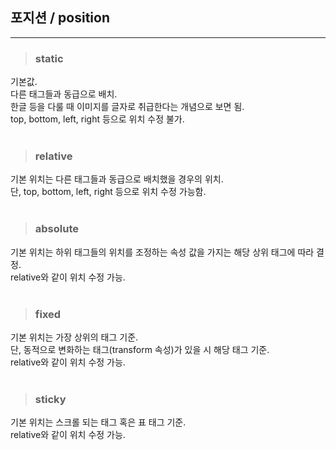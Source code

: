 ## 포지션 / position

---------------------------------

> ### static  
기본값.  
다른 태그들과 동급으로 배치.  
한글 등을 다룰 때 이미지를 글자로 취급한다는 개념으로 보면 됨.  
top, bottom, left, right 등으로 위치 수정 불가.  
<br />

> ### relative  
기본 위치는 다른 태그들과 동급으로 배치했을 경우의 위치.  
단, top, bottom, left, right 등으로 위치 수정 가능함.  
<br />

> ### absolute  
기본 위치는 하위 태그들의 위치를 조정하는 속성 값을 가지는 해당 상위 태그에 따라 결정.  
relative와 같이 위치 수정 가능.  
<br />

> ### fixed  
기본 위치는 가장 상위의 태그 기준.  
단, 동적으로 변화하는 태그(transform 속성)가 있을 시 해당 태그 기준.  
relative와 같이 위치 수정 가능.  
<br />

> ### sticky  
기본 위치는 스크롤 되는 태그 혹은 표 태그 기준.  
relative와 같이 위치 수정 가능.  
